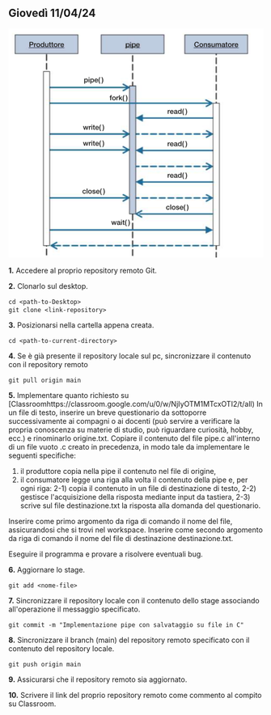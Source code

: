 ## Giovedì 11/04/24

![](UML-sequenza.png)

**1.** Accedere al proprio repository remoto Git.

**2.** Clonarlo sul desktop.
```
cd <path-to-Desktop>
git clone <link-repository>
```

**3.** Posizionarsi nella cartella appena creata.
```
cd <path-to-current-directory>
```

**4.** Se è già presente il repository locale sul pc, sincronizzare il contenuto con il repository remoto
```
git pull origin main
```

**5.** Implementare quanto richiesto su [Classroomhttps://classroom.google.com/u/0/w/NjIyOTM1MTcxOTI2/t/all)
In un file di testo, inserire un breve questionario da sottoporre successivamente ai compagni o ai docenti (può servire a verificare la propria conoscenza su materie di studio, può riguardare curiosità, hobby, ecc.) e rinominarlo origine.txt.
Copiare il contenuto del file pipe.c all'interno di un file vuoto .c creato in precedenza, in modo tale da implementare le seguenti specifiche:
1) il produttore copia nella pipe il contenuto nel file di origine,
2) il consumatore legge una riga alla volta il contenuto della pipe e, per ogni riga:
2-1) copia il contenuto in un file di destinazione di testo,
2-2) gestisce l'acquisizione della risposta mediante input da tastiera,
2-3) scrive sul file destinazione.txt la risposta alla domanda del questionario.

Inserire come primo argomento da riga di comando il nome del file, assicurandosi che si trovi nel workspace.
Inserire come secondo argomento da riga di comando il nome del file di destinazione destinazione.txt.

Eseguire il programma e provare a risolvere eventuali bug.

**6.** Aggiornare lo stage.
```
git add <nome-file>
```

**7.** Sincronizzare il repository locale con il contenuto dello stage associando all'operazione il messaggio specificato.
```
git commit -m "Implementazione pipe con salvataggio su file in C"
```

**8.** Sincronizzare il branch (main) del repository remoto specificato con il contenuto del repository locale.
```
git push origin main
```

**9.** Assicurarsi che il repository remoto sia aggiornato.

**10.** Scrivere il link del proprio repository remoto come commento al compito su Classroom.